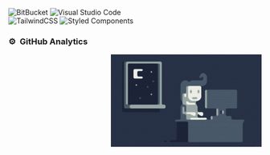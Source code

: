 ![BitBucket](https://img.shields.io/badge/-BitBucket-333333?style=flat&logo=bitBucket)
![Visual Studio Code](https://img.shields.io/badge/-Visual%20Studio%20Code-05122A?style=flat&logo=visual-studio-code&logoColor=007ACC)\
![TailwindCSS](https://img.shields.io/badge/-TailwindCSS-333333?style=flat&logo=tailwindCSS)
![Styled Components](https://img.shields.io/badge/-styledcomponent-333333?style=flat&logo=styledcomponents)

### ⚙️ &nbsp;GitHub Analytics

<img alt="Night Coding" src="https://raw.githubusercontent.com/AVS1508/AVS1508/master/assets/Night-Coding.gif" align="right"/>
